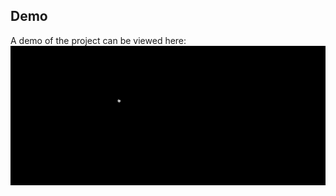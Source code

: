 

## Demo
A demo of the project can be viewed here:
![Video Walkthrough](https://github.com/vetskiver/stable-diffusion-app/blob/master/stable-diffusion-demo.gif)
